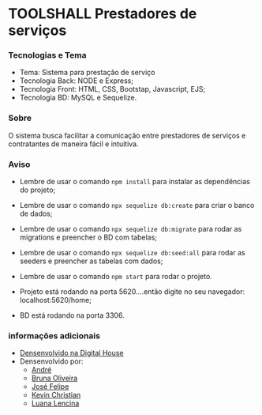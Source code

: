 # TOOLSHALL Prestadores de serviços
 ### Tecnologias e Tema
  - Tema: Sistema para prestação de serviço
  - Tecnologia Back: NODE e Express;
  - Tecnologia Front: HTML, CSS, Bootstap, Javascript, EJS;
  - Tecnologia BD: MySQL e Sequelize.
 
 ### Sobre
  O sistema busca facilitar a comunicação entre prestadores de serviços e contratantes de maneira fácil e intuitiva.

 ### Aviso
  - Lembre de usar o comando `npm install` para instalar as dependências do projeto;
  - Lembre de usar o comando `npx sequelize db:create` para criar o banco de dados;
  - Lembre de usar o comando `npx sequelize db:migrate` para rodar as migrations e preencher o BD com tabelas;
  - Lembre de usar o comando `npx sequelize db:seed:all` para rodar as seeders e preencher as tabelas com dados;
  - Lembre de usar o comando `npm start` para rodar o projeto.
  
  - Projeto está rodando na porta 5620....então digite no seu navegador: localhost:5620/home; 
  - BD está rodando na porta 3306.
 
 ### informações adicionais
   - [Densenvolvido na Digital House](https://www.digitalhouse.com/br/)
   - Densenvolvido por:
     - [André](https://github.com/siqueiraandre88)
     - [Bruna Oliveira](https://github.com/brunaoflofl)
     - [José Felipe](https://github.com/joseFelipe7)
     - [Kevin Christian](https://github.com/kevinnchristian)
     - [Luana Lencina](https://github.com/LuanaLencinaS)
   

    

    

